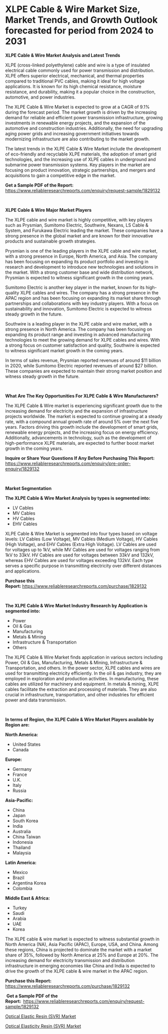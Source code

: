 <p><h1>XLPE Cable & Wire Market Size, Market Trends, and Growth Outlook forecasted for period from 2024 to 2031</h1></p><p><strong>XLPE Cable & Wire Market Analysis and Latest Trends</strong></p>
<p><p>XLPE (cross-linked polyethylene) cable and wire is a type of insulated electrical cable commonly used for power transmission and distribution. XLPE offers superior electrical, mechanical, and thermal properties compared to traditional PVC cables, making it ideal for high voltage applications. It is known for its high chemical resistance, moisture resistance, and durability, making it a popular choice in the construction, automotive, and power industries.</p><p>The XLPE Cable & Wire Market is expected to grow at a CAGR of 9.1% during the forecast period. The market growth is driven by the increasing demand for reliable and efficient power transmission infrastructure, growing investments in renewable energy projects, and the expansion of the automotive and construction industries. Additionally, the need for upgrading aging power grids and increasing government initiatives towards modernizing infrastructure are also contributing to the market growth.</p><p>The latest trends in the XLPE Cable & Wire Market include the development of eco-friendly and recyclable XLPE materials, the adoption of smart grid technologies, and the increasing use of XLPE cables in underground and submarine power transmission systems. Key players in the market are focusing on product innovation, strategic partnerships, and mergers and acquisitions to gain a competitive edge in the market.</p></p>
<p><strong>Get a Sample PDF of the Report:&nbsp;</strong> <a href="https://www.reliableresearchreports.com/enquiry/request-sample/1829132">https://www.reliableresearchreports.com/enquiry/request-sample/1829132</a></p>
<p>&nbsp;</p>
<p><strong>XLPE Cable & Wire Major Market Players</strong></p>
<p><p>The XLPE cable and wire market is highly competitive, with key players such as Prysmian, Sumitomo Electric, Southwire, Nexans, LS Cable & System, and Furukawa Electric leading the market. These companies have a strong presence in the global market and are known for their innovative products and sustainable growth strategies.</p><p>Prysmian is one of the leading players in the XLPE cable and wire market, with a strong presence in Europe, North America, and Asia. The company has been focusing on expanding its product portfolio and investing in research and development to introduce new technologies and solutions in the market. With a strong customer base and wide distribution network, Prysmian is expected to witness significant growth in the coming years.</p><p>Sumitomo Electric is another key player in the market, known for its high-quality XLPE cables and wires. The company has a strong presence in the APAC region and has been focusing on expanding its market share through partnerships and collaborations with key industry players. With a focus on sustainability and innovation, Sumitomo Electric is expected to witness steady growth in the future.</p><p>Southwire is a leading player in the XLPE cable and wire market, with a strong presence in North America. The company has been focusing on expanding its product range and investing in advanced manufacturing technologies to meet the growing demand for XLPE cables and wires. With a strong focus on customer satisfaction and quality, Southwire is expected to witness significant market growth in the coming years.</p><p>In terms of sales revenue, Prysmian reported revenues of around $11 billion in 2020, while Sumitomo Electric reported revenues of around $27 billion. These companies are expected to maintain their strong market position and witness steady growth in the future.</p></p>
<p>&nbsp;</p>
<p><strong>What Are The Key Opportunities For XLPE Cable & Wire Manufacturers?</strong></p>
<p><p>The XLPE Cable & Wire market is experiencing significant growth due to the increasing demand for electricity and the expansion of infrastructure projects worldwide. The market is expected to continue growing at a steady rate, with a compound annual growth rate of around 5% over the next five years. Factors driving this growth include the development of smart grids, renewable energy projects, and the increasing focus on energy efficiency. Additionally, advancements in technology, such as the development of high-performance XLPE materials, are expected to further boost market growth in the coming years.</p></p>
<p><strong>Inquire or Share Your Questions If Any Before Purchasing This Report:</strong> <a href="https://www.reliableresearchreports.com/enquiry/pre-order-enquiry/1829132">https://www.reliableresearchreports.com/enquiry/pre-order-enquiry/1829132</a></p>
<p>&nbsp;</p>
<p><strong>Market Segmentation</strong></p>
<p><strong>The XLPE Cable & Wire Market Analysis by types is segmented into:</strong></p>
<p><ul><li>LV Cables</li><li>MV Cables</li><li>HV Cables</li><li>EHV Cables</li></ul></p>
<p><p>XLPE Cable & Wire Market is segmented into four types based on voltage levels: LV Cables (Low Voltage), MV Cables (Medium Voltage), HV Cables (High Voltage), and EHV Cables (Extra High Voltage). LV Cables are used for voltages up to 1kV, while MV Cables are used for voltages ranging from 1kV to 33kV. HV Cables are used for voltages between 33kV and 132kV, whereas EHV Cables are used for voltages exceeding 132kV. Each type serves a specific purpose in transmitting electricity over different distances and applications.</p></p>
<p><strong>Purchase this Report:&nbsp;</strong><a href="https://www.reliableresearchreports.com/purchase/1829132">https://www.reliableresearchreports.com/purchase/1829132</a></p>
<p>&nbsp;</p>
<p><strong>The XLPE Cable & Wire Market Industry Research by Application is segmented into:</strong></p>
<p><ul><li>Power</li><li>Oil & Gas</li><li>Manufacturing</li><li>Metals & Mining</li><li>Infrastructure & Transportation</li><li>Others</li></ul></p>
<p><p>The XLPE Cable & Wire Market finds application in various sectors including Power, Oil & Gas, Manufacturing, Metals & Mining, Infrastructure & Transportation, and others. In the power sector, XLPE cables and wires are used for transmitting electricity efficiently. In the oil & gas industry, they are employed in exploration and production activities. In manufacturing, these cables are utilized for machinery and equipment. In metals & mining, XLPE cables facilitate the extraction and processing of materials. They are also crucial in infrastructure, transportation, and other industries for efficient power and data transmission.</p></p>
<p>&nbsp;</p>
<p><strong>In terms of Region, the XLPE Cable & Wire Market Players available by Region are:</strong></p>
<p>
    <p> <strong> North America: </strong>
        <ul>
            <li>United States</li>
            <li>Canada</li>
        </ul>
        </p> 
    <p> <strong> Europe: </strong>
        <ul>
            <li>Germany</li>
            <li>France</li>
            <li>U.K.</li>
            <li>Italy</li>
            <li>Russia</li>
        </ul>
        </p> 
    <p> <strong> Asia-Pacific: </strong>
        <ul>
            <li>China</li>
            <li>Japan</li>
            <li>South Korea</li>
            <li>India</li>
            <li>Australia</li>
            <li>China Taiwan</li>
            <li>Indonesia</li>
            <li>Thailand</li>
            <li>Malaysia</li>
        </ul>
        </p> 
    <p> <strong> Latin America: </strong>
        <ul>
            <li>Mexico</li>
            <li>Brazil</li>
            <li>Argentina Korea</li>
            <li>Colombia</li>
        </ul>
        </p> 
    <p> <strong> Middle East & Africa: </strong>
        <ul>
            <li>Turkey</li>
            <li>Saudi</li>
            <li>Arabia</li>
            <li>UAE</li>
            <li>Korea</li>
        </ul>
    </p>
    </p>
<p><p>The XLPE cable & wire market is expected to witness substantial growth in North America (NA), Asia Pacific (APAC), Europe, USA, and China. Among these regions, China is projected to dominate the market with a market share of 35%, followed by North America at 25% and Europe at 20%. The increasing demand for electricity transmission and distribution infrastructure in emerging economies like China and India is expected to drive the growth of the XLPE cable & wire market in the APAC region.</p></p>
<p><strong>Purchase this Report: </strong><a href="https://www.reliableresearchreports.com/purchase/1829132">https://www.reliableresearchreports.com/purchase/1829132</a></p>
<p>&nbsp;<strong>Get a Sample PDF of the Report:&nbsp;&nbsp;</strong><a href="https://www.reliableresearchreports.com/enquiry/request-sample/1829132">https://www.reliableresearchreports.com/enquiry/request-sample/1829132</a></p>
<p><strong></strong></p>
<p><p><a href="https://github.com/GroverBarry/Market-Research-Report-List-4/blob/main/optical-elastic-resin-svr-market.md">Optical Elastic Resin (SVR) Market</a></p><p><a href="https://github.com/lylyparadise/Market-Research-Report-List-2/blob/main/optical-elasticity-resin-svr-market.md">Optical Elasticity Resin (SVR) Market</a></p></p>